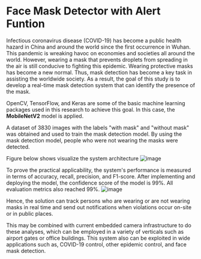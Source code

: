 # Face Mask Detector with Alert Funtion
Infectious coronavirus disease (COVID-19) has become a public health hazard in China and around the world since the first occurrence in Wuhan. 
This pandemic is wreaking havoc on economies and societies all around the world. 
However, wearing a mask that prevents droplets from spreading in the air is still conducive to fighting this epidemic. 
Wearing protective masks has become a new normal. Thus, mask detection has become a key task in assisting the worldwide society. 
As a result, the goal of this study is to develop a real-time mask detection system that can identify the presence of the mask. 

OpenCV, TensorFlow, and Keras are some of the basic machine learning packages used in this research to achieve this goal. 
In this case, the **MobileNetV2** model is applied. 

A dataset of 3830 images with the labels "with mask" and "without mask" was obtained and used to train the mask detection model. 
By using the mask detection model, people who were not wearing the masks were detected. 

Figure below shows visualize the system architecture
![image](https://user-images.githubusercontent.com/89702605/163818698-73a1cf97-09d1-41d0-b80a-0424a40db618.png)

To prove the practical applicability, the system's performance is measured in terms of accuracy, recall, precision, and F1-score. 
After implementing and deploying the model, the confidence score of the model is 99%. All evaluation metrics also reached 99%. 
![image](https://user-images.githubusercontent.com/89702605/163818847-7e17a640-2e81-4c52-914e-bf18840b0014.png)

Hence, the solution can track persons who are wearing or are not wearing masks in real time and send out notifications when violations occur on-site or in public places. 

This may be combined with current embedded camera infrastructure to do these analyses, which can be employed in a variety of verticals such as airport gates or office buildings. 
This system also can be exploited in wide applications such as, COVID-19 control, other epidemic control, and face mask detection. 
